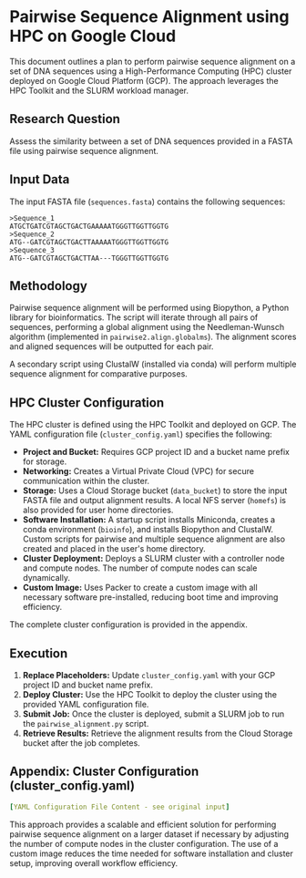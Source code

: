 # Pairwise Sequence Alignment using HPC on Google Cloud

This document outlines a plan to perform pairwise sequence alignment on a set of DNA sequences using a High-Performance Computing (HPC) cluster deployed on Google Cloud Platform (GCP).  The approach leverages the HPC Toolkit and the SLURM workload manager.

## Research Question

Assess the similarity between a set of DNA sequences provided in a FASTA file using pairwise sequence alignment.

## Input Data

The input FASTA file (`sequences.fasta`) contains the following sequences:

```fasta
>Sequence_1
ATGCTGATCGTAGCTGACTGAAAAATGGGTTGGTTGGTG
>Sequence_2
ATG--GATCGTAGCTGACTTAAAAATGGGTTGGTTGGTG
>Sequence_3
ATG--GATCGTAGCTGACTTAA---TGGGTTGGTTGGTG
```

## Methodology

Pairwise sequence alignment will be performed using Biopython, a Python library for bioinformatics.  The script will iterate through all pairs of sequences, performing a global alignment using the Needleman-Wunsch algorithm (implemented in `pairwise2.align.globalms`).  The alignment scores and aligned sequences will be outputted for each pair.

A secondary script using ClustalW (installed via conda) will perform multiple sequence alignment for comparative purposes.

## HPC Cluster Configuration

The HPC cluster is defined using the HPC Toolkit and deployed on GCP. The YAML configuration file (`cluster_config.yaml`) specifies the following:


* **Project and Bucket:**  Requires GCP project ID and a bucket name prefix for storage.
* **Networking:** Creates a Virtual Private Cloud (VPC) for secure communication within the cluster.
* **Storage:** Uses a Cloud Storage bucket (`data_bucket`) to store the input FASTA file and output alignment results.  A local NFS server (`homefs`) is also provided for user home directories.
* **Software Installation:** A startup script installs Miniconda, creates a conda environment (`bioinfo`), and installs Biopython and ClustalW.  Custom scripts for pairwise and multiple sequence alignment are also created and placed in the user's home directory.
* **Cluster Deployment:** Deploys a SLURM cluster with a controller node and compute nodes.  The number of compute nodes can scale dynamically.
* **Custom Image:** Uses Packer to create a custom image with all necessary software pre-installed, reducing boot time and improving efficiency.


The complete cluster configuration is provided in the appendix.

## Execution

1. **Replace Placeholders:** Update `cluster_config.yaml` with your GCP project ID and bucket name prefix.
2. **Deploy Cluster:** Use the HPC Toolkit to deploy the cluster using the provided YAML configuration file.
3. **Submit Job:** Once the cluster is deployed, submit a SLURM job to run the `pairwise_alignment.py` script.
4. **Retrieve Results:** Retrieve the alignment results from the Cloud Storage bucket after the job completes.


## Appendix: Cluster Configuration (cluster_config.yaml)

```yaml
[YAML Configuration File Content - see original input]
```


This approach provides a scalable and efficient solution for performing pairwise sequence alignment on a larger dataset if necessary by adjusting the number of compute nodes in the cluster configuration.  The use of a custom image reduces the time needed for software installation and cluster setup, improving overall workflow efficiency.
